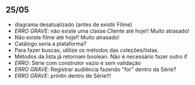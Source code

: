 ## 25/05

- diagrama desatualizado (antes de existir Filme)
- *ERRO GRAVE*: não existe uma classe Cliente até hoje!! Muito atrasado!
- Não existe filme até hoje!! Muito atrasado!
- Catálogo seria a plataforma?
- Para fazer buscas, utilize os métodos das coleções/listas.
- Métodos da lista já retornam boolean. Não é necessário fazer outro if
- *ERRO*: Série com construtor vazio e sem validação
- *ERRO GRAVE*: Registrar audiência fazendo "for" dentro da Série?
- *ERRO GRAVE*: println dentro de Série!!!


